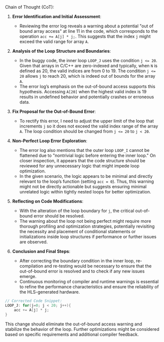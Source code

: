 Chain of Thought (CoT):

1. **Error Identification and Initial Assessment**:
    - Reviewing the error log reveals a warning about a potential "out of bound array access" at line 11 in the code, which corresponds to the operation `acc += A[j] * j;`. This suggests that the index `j` might exceed the valid range for array `A`.

2. **Analysis of the Loop Structure and Boundaries**:
    - In the buggy code, the inner loop `LOOP_J` uses the condition `j <= 20`. Given that arrays in C/C++ are zero-indexed and typically, when `N` is defined as 20, the valid indices are from 0 to 19. The condition `j <= 20` allows `j` to reach 20, which is indeed out of bounds for the array `A`.
    - The error log’s emphasis on the out-of-bound access supports this hypothesis. Accessing `A[20]` when the highest valid index is 19 results in undefined behavior and potentially crashes or erroneous data.

3. **Fix Proposal for the Out-of-Bound Error**:
    - To rectify this error, I need to adjust the upper limit of the loop that increments `j` so it does not exceed the valid index range of the array `A`. The loop condition should be changed from `j <= 20` to `j < 20`.

4. **Non-Perfect Loop Error Exploration**:
    - The error log also mentions that the outer loop `LOOP_I` cannot be flattened due to "nontrivial logic before entering the inner loop." On closer inspection, it appears that the code structure should be reviewed for any unnecessary logic that might impede loop optimization.
    - In the given scenario, the logic appears to be minimal and directly relevant to the loop’s function (setting `acc = 0`). Thus, this warning might not be directly actionable but suggests ensuring minimal unrelated logic within tightly nested loops for better optimization.

5. **Reflecting on Code Modifications**:
    - With the alteration of the loop boundary for `j`, the critical out-of-bound error should be resolved.
    - The warning about the loop not being perfect might require more thorough profiling and optimization strategies, potentially revisiting the necessity and placement of conditional statements or initializations inside loop structures if performance or further issues are observed.

6. **Conclusion and Final Steps**:
    - After correcting the boundary condition in the inner loop, re-compilation and re-testing would be necessary to ensure that the out-of-bound error is resolved and to check if any new issues emerge.
    - Continuous monitoring of compiler and runtime warnings is essential to refine the performance characteristics and ensure the reliability of the HLS-generated hardware.

```cpp
// Corrected Code Snippet:
LOOP_J: for(j=0; j < 20; j++){ 
    acc += A[j] * j;
}
```
This change should eliminate the out-of-bound access warning and stabilize the behavior of the loop. Further optimizations might be considered based on specific requirements and additional compiler feedback.
